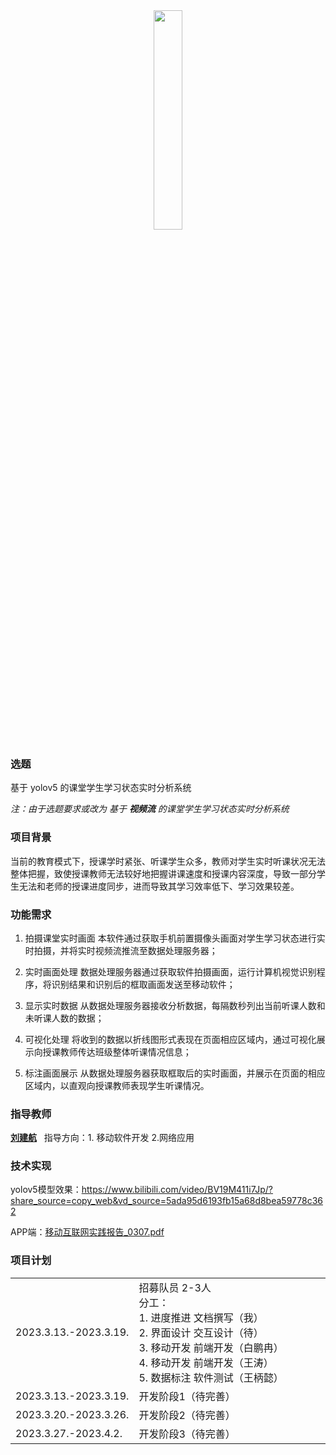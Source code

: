 
<div align=center>
<img src = "./Figures/yolo.png" width=30%>
</div>

### 选题

基于 yolov5 的课堂学生学习状态实时分析系统

*注：由于选题要求或改为 基于 **视频流** 的课堂学生学习状态实时分析系统*

### 项目背景

当前的教育模式下，授课学时紧张、听课学生众多，教师对学生实时听课状况无法整体把握，致使授课教师无法较好地把握讲课速度和授课内容深度，导致一部分学生无法和老师的授课进度同步，进而导致其学习效率低下、学习效果较差。

### 功能需求

1. 拍摄课堂实时画面
本软件通过获取手机前置摄像头画面对学生学习状态进行实时拍摄，并将实时视频流推流至数据处理服务器；

2. 实时画面处理
数据处理服务器通过获取软件拍摄画面，运行计算机视觉识别程序，将识别结果和识别后的框取画面发送至移动软件；

3. 显示实时数据
从数据处理服务器接收分析数据，每隔数秒列出当前听课人数和未听课人数的数据；

4. 可视化处理
将收到的数据以折线图形式表现在页面相应区域内，通过可视化展示向授课教师传达班级整体听课情况信息；

5. 标注画面展示
从数据处理服务器获取框取后的实时画面，并展示在页面的相应区域内，以直观向授课教师表现学生听课情况。


### 指导教师

<a href="http://computer.upc.edu.cn/2017/0313/c6289a103903/page.htm">**刘建航**</a> &nbsp; 指导方向：1. 移动软件开发 2.网络应用 

### 技术实现

yolov5模型效果：https://www.bilibili.com/video/BV19M411i7Jp/?share_source=copy_web&vd_source=5ada95d6193fb15a68d8bea59778c362

APP端：<a href="./Files/移动互联网实践报告_0307.pdf">移动互联网实践报告_0307.pdf</a>

### 项目计划

<div align=center width="100%">
<table>
    <tr>
        <td>
            2023.3.13.-2023.3.19.
        </td>
        <td width="500px">
            招募队员 2-3人<br>
            分工：<br> 
            1. 进度推进 文档撰写（我）<br>
            2. 界面设计 交互设计（待）<br>
            3. 移动开发 前端开发（白鹏冉）<br>
            4. 移动开发 前端开发（王涛）<br>
            5. 数据标注 软件测试（王柄懿）<br>
        </td>
    </tr>
    <tr>
        <td>
            2023.3.13.-2023.3.19.
        </td>
        <td>
            开发阶段1（待完善）
        </td>
    </tr>
    <tr>
        <td>
            2023.3.20.-2023.3.26.
        </td>
        <td>
            开发阶段2（待完善）
        </td>
    </tr>
    <tr>
        <td>
            2023.3.27.-2023.4.2.
        </td>
        <td>
            开发阶段3（待完善）
        </td>
    </tr>
</table>
</div>
